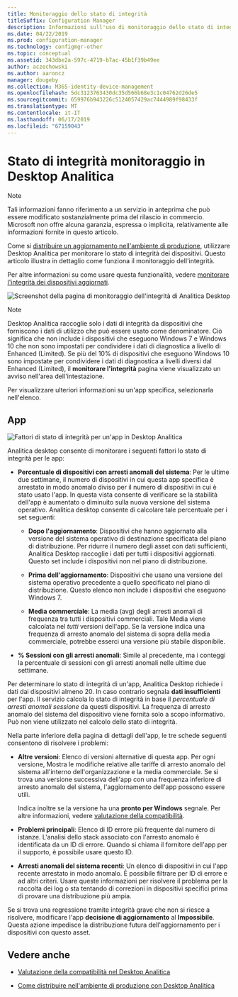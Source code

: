 ```yaml
---
title: Monitoraggio dello stato di integrità
titleSuffix: Configuration Manager
description: Informazioni sull'uso di monitoraggio dello stato di integrità in Desktop Analitica.
ms.date: 04/22/2019
ms.prod: configuration-manager
ms.technology: configmgr-other
ms.topic: conceptual
ms.assetid: 343dbe2a-597c-4719-b7ac-45b1f39b49ee
author: aczechowski
ms.author: aaroncz
manager: dougeby
ms.collection: M365-identity-device-management
ms.openlocfilehash: 5dc3123763430dc35d566b68e3c1c04762d26de5
ms.sourcegitcommit: 659976b943226c5124057429ac7444989f98433f
ms.translationtype: MT
ms.contentlocale: it-IT
ms.lasthandoff: 06/17/2019
ms.locfileid: "67159043"
---
```

# <a name="health-status-monitoring-in-desktop-analytics"></a>Stato di integrità monitoraggio in Desktop Analitica

> [!Note]  
> Tali informazioni fanno riferimento a un servizio in anteprima che può essere modificato sostanzialmente prima del rilascio in commercio. Microsoft non offre alcuna garanzia, espressa o implicita, relativamente alle informazioni fornite in questo articolo.  

Come si [distribuire un aggiornamento nell'ambiente di produzione](/sccm/desktop-analytics/deploy-prod), utilizzare Desktop Analitica per monitorare lo stato di integrità dei dispositivi. Questo articolo illustra in dettaglio come funziona il monitoraggio dell'integrità.

Per altre informazioni su come usare questa funzionalità, vedere [monitorare l'integrità dei dispositivi aggiornati](/sccm/desktop-analytics/deploy-prod#bkmk_monitor).

![Screenshot della pagina di monitoraggio dell'integrità di Analitica Desktop](media/monitor-health.png)

> [!NOTE]  
> Desktop Analitica raccoglie solo i dati di integrità da dispositivi che forniscono i dati di utilizzo che può essere usato come denominatore. Ciò significa che non include i dispositivi che eseguono Windows 7 e Windows 10 che non sono impostati per condividere i dati di diagnostica a livello di Enhanced (Limited). Se più del 10% di dispositivi che eseguono Windows 10 sono impostate per condividere i dati di diagnostica a livelli diversi dal Enhanced (Limited), il **monitorare l'integrità** pagina viene visualizzato un avviso nell'area dell'intestazione.  

Per visualizzare ulteriori informazioni su un'app specifica, selezionarla nell'elenco.



## <a name="apps"></a>App

![Fattori di stato di integrità per un'app in Desktop Analitica](media/monitor-health-status-factors.png)

Analitica desktop consente di monitorare i seguenti fattori lo stato di integrità per le app:

- **Percentuale di dispositivi con arresti anomali del sistema**: Per le ultime due settimane, il numero di dispositivi in cui questa app specifica è arrestato in modo anomalo diviso per il numero di dispositivi in cui è stato usato l'app. In questa vista consente di verificare se la stabilità dell'app è aumentato o diminuito sulla nuova versione del sistema operativo. Analitica desktop consente di calcolare tale percentuale per i set seguenti:  

    - **Dopo l'aggiornamento**: Dispositivi che hanno aggiornato alla versione del sistema operativo di destinazione specificata del piano di distribuzione. Per ridurre il numero degli asset con dati sufficienti, Analitica Desktop raccoglie i dati per tutti i dispositivi aggiornati. Questo set include i dispositivi non nel piano di distribuzione.  

    - **Prima dell'aggiornamento**: Dispositivi che usano una versione del sistema operativo precedente a quello specificato nel piano di distribuzione. Questo elenco non include i dispositivi che eseguono Windows 7.  

    - **Media commerciale**: La media (avg) degli arresti anomali di frequenza tra tutti i dispositivi commerciali. Tale Media viene calcolata nel *tutti* versioni dell'app. Se la versione indica una frequenza di arresto anomalo del sistema di sopra della media commerciale, potrebbe esserci una versione più stabile disponibile.  

- **% Sessioni con gli arresti anomali**: Simile al precedente, ma i conteggi la percentuale di sessioni con gli arresti anomali nelle ultime due settimane.  

Per determinare lo stato di integrità di un'app, Analitica Desktop richiede i dati dai dispositivi almeno 20. In caso contrario segnala **dati insufficienti** per l'app. Il servizio calcola lo stato di integrità in base il *percentuale di arresti anomali sessione* da questi dispositivi. La frequenza di arresto anomalo del sistema del dispositivo viene fornita solo a scopo informativo. Può non viene utilizzato nel calcolo dello stato di integrità.

Nella parte inferiore della pagina di dettagli dell'app, le tre schede seguenti consentono di risolvere i problemi:

- **Altre versioni**: Elenco di versioni alternative di questa app. Per ogni versione, Mostra le modifiche relative alle tariffe di arresto anomalo del sistema all'interno dell'organizzazione e la media commerciale. Se si trova una versione successiva dell'app con una frequenza inferiore di arresto anomalo del sistema, l'aggiornamento dell'app possono essere utili.  

    Indica inoltre se la versione ha una **pronto per Windows** segnale. Per altre informazioni, vedere [valutazione della compatibilità](/sccm/desktop-analytics/compat-assessment#risk-assessment-engine).  

- **Problemi principali**: Elenco di ID errore più frequente dal numero di istanze. L'analisi dello stack associato con l'arresto anomalo è identificata da un ID di errore. Quando si chiama il fornitore dell'app per il supporto, è possibile usare questo ID.  

- **Arresti anomali del sistema recenti**:  Un elenco di dispositivi in cui l'app recente arrestato in modo anomalo. È possibile filtrare per ID di errore e ad altri criteri. Usare queste informazioni per risolvere il problema per la raccolta dei log o sta tentando di correzioni in dispositivi specifici prima di provare una distribuzione più ampia.  

Se si trova una regressione tramite integrità grave che non si riesce a risolvere, modificare l'app **decisione di aggiornamento** al **Impossibile**. Questa azione impedisce la distribuzione futura dell'aggiornamento per i dispositivi con questo asset.


## <a name="see-also"></a>Vedere anche

- [Valutazione della compatibilità nel Desktop Analitica](/sccm/desktop-analytics/compat-assessment)  

- [Come distribuire nell'ambiente di produzione con Desktop Analitica](/sccm/desktop-analytics/deploy-prod)  
